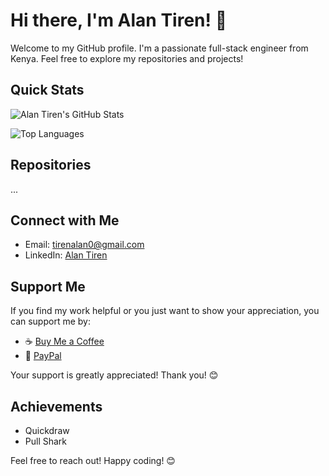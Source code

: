 # Hi there, I'm Alan Tiren! 👋

Welcome to my GitHub profile. I'm a passionate full-stack engineer from Kenya. Feel free to explore my repositories and projects!

## Quick Stats

![Alan Tiren's GitHub Stats](https://github-readme-stats.vercel.app/api?username=alantiren&show_icons=true&hide_border=true)

![Top Languages](https://github-readme-stats.vercel.app/api/top-langs/?username=alantiren&layout=compact&hide_border=true)

## Repositories

...

## Connect with Me

- Email: tirenalan0@gmail.com
- LinkedIn: [Alan Tiren](https://www.linkedin.com/in/alan-tiren-b59701164)

## Support Me

If you find my work helpful or you just want to show your appreciation, you can support me by:

- ☕ [Buy Me a Coffee](https://www.buymeacoffee.com/alantiren)
- 💸 [PayPal](https://www.paypal.com/paypalme/alantiren76)

Your support is greatly appreciated! Thank you! 😊

## Achievements

- Quickdraw
- Pull Shark

Feel free to reach out! Happy coding! 😊
